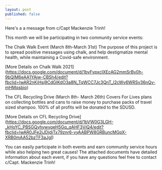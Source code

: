```yaml
---
layout: post
published: false
---
```

Here's a a message from c/Capt Mackenzie Trinh!

This month we will be participating in two community service events:

The Chalk Walk Event (March 8th-March 31st)
The purpose of this project is to spread positive messages using chalk, and help destigmatize mental health, while maintaining a Covid-safe environment.

[More Details on Chalk Walk 2021] (https://docs.google.com/document/d/1bvFvpxcIXEcAG2mmSrBv0h-9bQIM6eAA1YAjw-CBSh4/edit?fbclid=IwAR2nKiHsj9CdGIKdO3a8N_TqWCC7Jc3QnT_l2cWv6WRSv36nQv-mHMqsbio)

The CFL Recycling Drive (March 8th- March 26th)
Covers For Lives plans on collecting bottles and cans to raise money to purchase packs of travel sized shampoo. 100% of all profits will be donated to the SDUSD.

[More Details on CFL Recycling Drive] (https://docs.google.com/document/d/1bVW0G3LGH-_kHoYC_PBSGQyhywvqeH5Gq_qAHF3ViQ4/edit?fbclid=IwAR0JFe2jJDjdjTx79znr6-vyAABPW8GRBuncMGpX-XRB0mAA52bzTF3aJgI)

You can easily participate in both events and earn community service hours while also helping two great causes! The attached documents have detailed information about each event, if you have any questions feel free to contact c/Capt. Mackenzie Trinh!